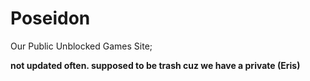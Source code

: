 # Poseidon
Our Public Unblocked Games Site; 


**not updated often. supposed to be trash cuz we have a private (Eris)**
